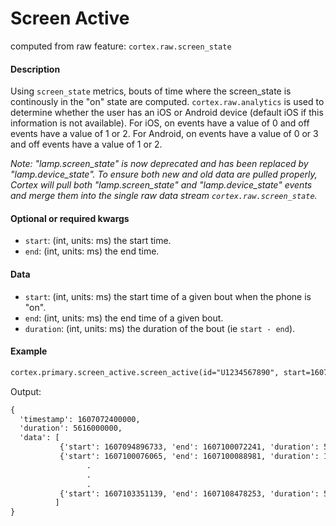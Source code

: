 # Screen Active

computed from raw feature: `cortex.raw.screen_state`

#### Description

Using `screen_state` metrics, bouts of time where the screen_state is continously in the "on" state are computed. `cortex.raw.analytics` is used to determine whether the user has an iOS or Android device (default iOS if this information is not available). For iOS, on events have a value of 0 and off events have a value of 1 or 2. For Android, on events have a value of 0 or 3 and off events have a value of 1 or 2.

_Note: "lamp.screen_state" is now deprecated and has been replaced by "lamp.device_state". To ensure both new and old data are pulled properly, Cortex will pull both "lamp.screen_state" and "lamp.device_state" events and merge them into the single raw data stream `cortex.raw.screen_state`._

#### Optional or required kwargs

- `start`: (int, units: ms) the start time.
- `end`: (int, units: ms) the end time.

#### Data

- `start`: (int, units: ms) the start time of a given bout when the phone is "on".
- `end`: (int, units: ms) the end time of a given bout.
- `duration`: (int, units: ms) the duration of the bout (ie `start - end`).

#### Example

```markdown
cortex.primary.screen_active.screen_active(id="U1234567890", start=1607072400000, end=cortex.now())
```
Output:
```markdown
{
  'timestamp': 1607072400000,
  'duration': 5616000000,
  'data': [
           {'start': 1607094896733, 'end': 1607100072241, 'duration': 5175508},
           {'start': 1607100076065, 'end': 1607100088981, 'duration': 12916},
                 .
                 .
                 .
           {'start': 1607103351139, 'end': 1607108478253, 'duration': 5127114}
          ]
}
```

